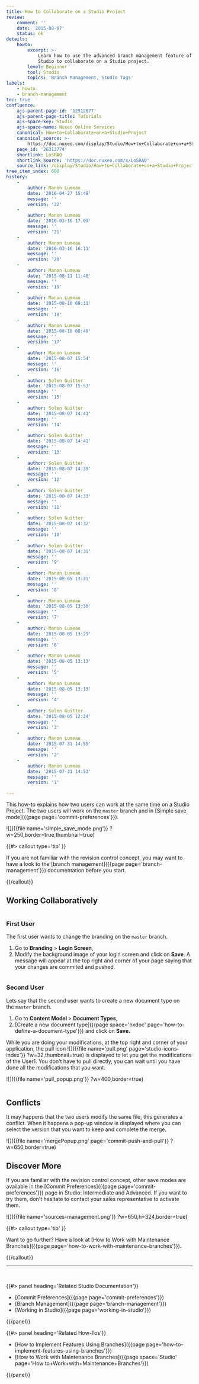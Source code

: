 ```yaml
---
title: How to Collaborate on a Studio Project
review:
    comment: ''
    date: '2015-08-07'
    status: ok
details:
    howto:
        excerpt: >-
            Learn how to use the advanced branch management feature of Nuxeo
            Studio to collaborate on a Studio project.
        level: Beginner
        tool: Studio
        topics: 'Branch Management, Studio Tags'
labels:
    - howto
    - branch-management
toc: true
confluence:
    ajs-parent-page-id: '12912677'
    ajs-parent-page-title: Tutorials
    ajs-space-key: Studio
    ajs-space-name: Nuxeo Online Services
    canonical: How+to+Collaborate+on+a+Studio+Project
    canonical_source: >-
        https://doc.nuxeo.com/display/Studio/How+to+Collaborate+on+a+Studio+Project
    page_id: '26313774'
    shortlink: LoSRAQ
    shortlink_source: 'https://doc.nuxeo.com/x/LoSRAQ'
    source_link: /display/Studio/How+to+Collaborate+on+a+Studio+Project
tree_item_index: 600
history:
    -
        author: Manon Lumeau
        date: '2016-04-27 15:48'
        message: ''
        version: '22'
    -
        author: Manon Lumeau
        date: '2016-03-16 17:09'
        message: ''
        version: '21'
    -
        author: Manon Lumeau
        date: '2016-03-16 16:11'
        message: ''
        version: '20'
    -
        author: Manon Lumeau
        date: '2015-08-11 11:46'
        message: ''
        version: '19'
    -
        author: Manon Lumeau
        date: '2015-08-10 09:11'
        message: ''
        version: '18'
    -
        author: Manon Lumeau
        date: '2015-08-10 08:40'
        message: ''
        version: '17'
    -
        author: Manon Lumeau
        date: '2015-08-07 15:54'
        message: ''
        version: '16'
    -
        author: Solen Guitter
        date: '2015-08-07 15:53'
        message: ''
        version: '15'
    -
        author: Solen Guitter
        date: '2015-08-07 14:41'
        message: ''
        version: '14'
    -
        author: Solen Guitter
        date: '2015-08-07 14:41'
        message: ''
        version: '13'
    -
        author: Solen Guitter
        date: '2015-08-07 14:39'
        message: ''
        version: '12'
    -
        author: Solen Guitter
        date: '2015-08-07 14:33'
        message: ''
        version: '11'
    -
        author: Solen Guitter
        date: '2015-08-07 14:32'
        message: ''
        version: '10'
    -
        author: Solen Guitter
        date: '2015-08-07 14:31'
        message: ''
        version: '9'
    -
        author: Manon Lumeau
        date: '2015-08-05 13:31'
        message: ''
        version: '8'
    -
        author: Manon Lumeau
        date: '2015-08-05 13:30'
        message: ''
        version: '7'
    -
        author: Manon Lumeau
        date: '2015-08-05 13:29'
        message: ''
        version: '6'
    -
        author: Manon Lumeau
        date: '2015-08-05 13:13'
        message: ''
        version: '5'
    -
        author: Manon Lumeau
        date: '2015-08-05 13:13'
        message: ''
        version: '4'
    -
        author: Solen Guitter
        date: '2015-08-05 12:24'
        message: ''
        version: '3'
    -
        author: Manon Lumeau
        date: '2015-07-31 14:55'
        message: ''
        version: '2'
    -
        author: Manon Lumeau
        date: '2015-07-31 14:53'
        message: ''
        version: '1'

---
```

This how-to explains how two users can work at the same time on a Studio Project. The two users will work on the&nbsp;`master`&nbsp;branch and in [Simple save mode]({{page page='commit-preferences'}}).&nbsp;

![]({{file name='simple_save_mode.png'}} ?w=250,border=true,thumbnail=true)

{{#> callout type='tip' }}

If you are not familiar with the revision control concept, you may want to have a look to the [branch management]({{page page='branch-management'}}) documentation before you start.

{{/callout}}

## Working Collaboratively

<div class="row" data-equalizer data-equalize-on="medium"><div class="column medium-6">

### First User

The first user wants to change the branding on the&nbsp;`master`&nbsp;branch.&nbsp;

1.  Go to&nbsp;**Branding&nbsp;**>&nbsp;**Login Screen**,
2.  Modify the background image of your login screen and click on&nbsp;**Save**.
    A message will appear at the top right and corner of your page saying that your changes are commited and pushed.&nbsp;

</div><div class="column medium-6">

### Second User

Lets say that the second user wants to create a new document type on the&nbsp;`master`&nbsp;branch.

1.  Go to&nbsp;**Content Model&nbsp;**>&nbsp;**Document Types**,
2.  [Create a new document type]({{page space='nxdoc' page='how-to-define-a-document-type'}}) and click on **Save.**&nbsp;&nbsp;

While you are doing your modifications, at the top right and corner of your application, the pull icon&nbsp;![]({{file name='pull.png' page='studio-icons-index'}} ?w=32,thumbnail=true)&nbsp;is displayed to let you get the modifications of the User1\. You don't have to pull directly, you can wait until you have done all the modifications that you want.&nbsp;

![]({{file name='pull_popup.png'}} ?w=400,border=true)

</div></div>

## Conflicts

It may happens that the two users modify the same file, this generates a conflict. When it happens a pop-up window is displayed where you can select the version that you want to keep and complete the merge.&nbsp;

![]({{file name='mergePopup.png' page='commit-push-and-pull'}} ?w=650,border=true)

## Discover More&nbsp;

If you are familiar with the revision control concept, other save modes are available in the&nbsp;[Commit Preferences]({{page page='commit-preferences'}})&nbsp;page in Studio: Intermediate and Advanced. If you want to try them, don't hesitate to contact your sales representative to activate them.

![]({{file name='sources-management.png'}} ?w=650,h=324,border=true)

{{#> callout type='tip' }}

Want to go further? Have a look at [How to Work with Maintenance Branches]({{page page='how-to-work-with-maintenance-branches'}}).

{{/callout}}

* * *

&nbsp;

<div class="row" data-equalizer data-equalize-on="medium"><div class="column medium-6">{{#> panel heading='Related Studio Documentation'}}

*   [Commit Preferences]({{page page='commit-preferences'}})
*   [Branch Management]({{page page='branch-management'}})
*   [Working in Studio]({{page page='working-in-studio'}})

{{/panel}}</div><div class="column medium-6">{{#> panel heading='Related How-Tos'}}

*   [How to Implement Features Using Branches]({{page page='how-to-implement-features-using-branches'}})
*   [How to Work with Maintenance Branches]({{page space='Studio' page='How to+Work+with+Maintenance+Branches'}})

{{/panel}}</div></div>
